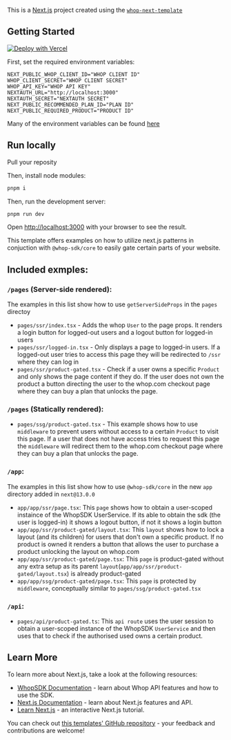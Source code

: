 This is a [Next.js](https://nextjs.org/) project created using the [`whop-next-template`](https://github.com/whopio/next-template/)

## Getting Started

[![Deploy with Vercel](https://vercel.com/button)](https://vercel.com/new/clone?repository-url=https%3A%2F%2Fgithub.com%2Fwhopio%2Fnext-template&env=NEXT_PUBLIC_WHOP_CLIENT_ID,WHOP_CLIENT_SECRET,WHOP_API_KEY,NEXT_PUBLIC_RECOMMENDED_PLAN_ID,NEXT_PUBLIC_REQUIRED_PRODUCT,NEXTAUTH_SECRET&envDescription=Follow%20the%20instructions%20here%20to%20obtain%20the%20env%20vars%20above%3A&envLink=https%3A%2F%2Fgithub.com%2Fwhopio%2Fnext-template%2Fblob%2Fmain%2F.env.example&project-name=whop-next-template&repository-name=whop-next-template&demo-title=Whop%20Next.js%20Template&demo-description=Whop%20Next.js%20Template&demo-url=https%3A%2F%2Fnext-template-whop.vercel.app%2F&demo-image=https%3A%2F%2Fimages.ctfassets.net%2Fe5382hct74si%2F4Xc0tWaSTiUEoRUI6Nyj4C%2F38157dced5977daa0a0ef2e093731023%2Fwhop-nextjs.png%3Fh%3D250)

First, set the required environment variables:

```.env
NEXT_PUBLIC_WHOP_CLIENT_ID="WHOP CLIENT ID"
WHOP_CLIENT_SECRET="WHOP CLIENT SECRET"
WHOP_API_KEY="WHOP API KEY"
NEXTAUTH_URL="http://localhost:3000"
NEXTAUTH_SECRET="NEXTAUTH SECRET"
NEXT_PUBLIC_RECOMMENDED_PLAN_ID="PLAN ID"
NEXT_PUBLIC_REQUIRED_PRODUCT="PRODUCT ID"
```

Many of the environment variables can be found [here](https://whop.com/dash/settings/developer)

## Run locally

Pull your reposity

Then, install node modules:

```bash
pnpm i
```

Then, run the development server:

```bash
pnpm run dev
```

Open [http://localhost:3000](http://localhost:3000) with your browser to see the result.

This template offers examples on how to utilize next.js patterns in conjuction with `@whop-sdk/core` to easily gate certain parts of your website.

## Included exmples:

### `/pages` (Server-side rendered):

The examples in this list show how to use `getServerSideProps` in the `pages` directoy

-   `pages/ssr/index.tsx` - Adds the whop `User` to the page props. It renders a login button for logged-out users and a logout button for logged-in users
-   `pages/ssr/logged-in.tsx` - Only displays a page to logged-in users. If a logged-out user tries to access this page they will be redirected to `/ssr` where they can log in
-   `pages/ssr/product-gated.tsx` - Check if a user owns a specific `Product` and only shows the page content if they do. If the user does not own the product a button directing the user to the whop.com checkout page where they can buy a plan that unlocks the page.

### `/pages` (Statically rendered):

-   `pages/ssg/product-gated.tsx` - This example shows how to use `middleware` to prevent users without access to a certain `Product` to visit this page. If a user that does not have access tries to request this page the `middleware` will redirect them to the whop.com checkout page where they can buy a plan that unlocks the page.

### `/app`:

The examples in this list show how to use `@whop-sdk/core` in the new `app` directory added in `next@13.0.0`

-   `app/app/ssr/page.tsx`: This `page` shows how to obtain a user-scoped instaince of the WhopSDK UserService. If its able to obtain the sdk (the user is logged-in) it shows a logout button, if not it shows a login button
-   `app/app/ssr/product-gated/layout.tsx`: This `layout` shows how to lock a layout (and its children) for users that don't own a specific product. If no product is owned it renders a button that allows the user to purchase a product unlocking the layout on whop.com
-   `app/app/ssr/product-gated/page.tsx`: This `page` is product-gated without any extra setup as its parent `layout`(`app/app/ssr/product-gated/layout.tsx`) is already product-gated
-   `app/app/ssg/product-gated/page.tsx`: This `page` is protected by `middleware`, conceptually similar to `pages/ssg/product-gated.tsx`

### `/api`:

-   `pages/api/product-gated.ts`: This `api route` uses the user session to obtain a user-scoped instance of the WhopSDK `UserService` and then uses that to check if the authorised used owns a certain product.

## Learn More

To learn more about Next.js, take a look at the following resources:

-   [WhopSDK Documentation](https://dev.whop.com) - learn about Whop API features and how to use the SDK.
-   [Next.js Documentation](https://nextjs.org/docs) - learn about Next.js features and API.
-   [Learn Next.js](https://nextjs.org/learn) - an interactive Next.js tutorial.

You can check out [this templates' GitHub repository](https://github.com/whopio/next-template/) - your feedback and contributions are welcome!
